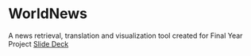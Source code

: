 # WorldNews
A news retrieval, translation and visualization tool created for Final Year Project
[Slide Deck](https://github.com/vrajaraj95/WorldNews/blob/master/How%20The%20World%20Views%20Itself.pdf)

